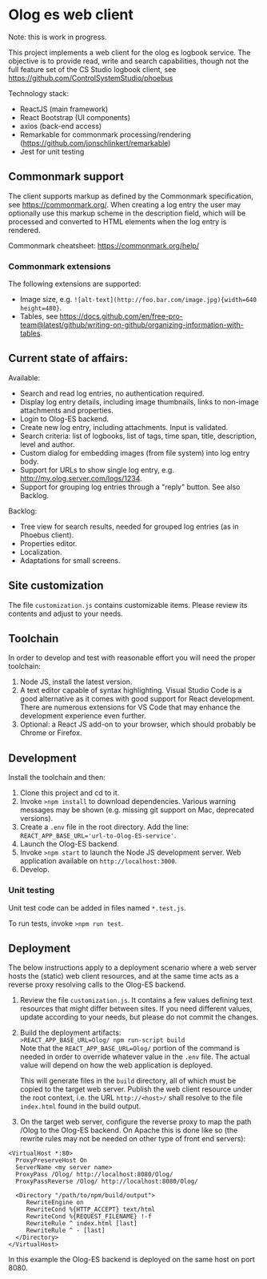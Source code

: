 # Olog es web client

Note: this is work in progress. 

This project implements a web client for the olog es logbook service. The objective is to provide read, write and search capabilities, though not the full feature set of the CS Studio logbook client, see https://github.com/ControlSystemStudio/phoebus

Technology stack:
* ReactJS (main framework)
* React Bootstrap (UI components)
* axios (back-end access)
* Remarkable for commonmark processing/rendering (https://github.com/jonschlinkert/remarkable)
* Jest for unit testing

## Commonmark support
The client supports markup as defined by the Commonmark specification, see https://commonmark.org/. When creating a log entry the user may optionally use this markup scheme in the description field, which will be processed and converted to HTML elements when the log entry is rendered. 

Commonmark cheatsheet: https://commonmark.org/help/

### Commonmark extensions
The following extensions are supported:
- Image size, e.g. `![alt-text](http://foo.bar.com/image.jpg){width=640 height=480}`.
- Tables, see https://docs.github.com/en/free-pro-team@latest/github/writing-on-github/organizing-information-with-tables.

## Current state of affairs:

Available:
* Search and read log entries, no authentication required.
* Display log entry details, including image thumbnails, links to non-image attachments and properties.
* Login to Olog-ES backend.
* Create new log entry, including attachments. Input is validated.
* Search criteria: list of logbooks, list of tags, time span, title, description, level and author.
* Custom dialog for embedding images (from file system) into log entry body.
* Support for URLs to show single log entry, e.g. http://my.olog.server.com/logs/1234.
* Support for grouping log entries through a "reply" button. See also Backlog.

Backlog:
* Tree view for search results, needed for grouped log entries (as in Phoebus client).
* Properties editor.
* Localization.
* Adaptations for small screens.

## Site customization

The file `customization.js` contains customizable items. Please review its contents and adjust to your needs.

## Toolchain

In order to develop and test with reasonable effort you will need the proper toolchain:

1) Node JS, install the latest version.
2) A text editor capable of syntax highlighting. Visual Studio Code is a good alternative as it comes with good support for React development. There are numerous extensions for VS Code that may enhance the development experience even further.
3) Optional: a React JS add-on to your browser, which should probably be Chrome or Firefox.

## Development

Install the toolchain and then:

1) Clone this project and cd to it.
2) Invoke ``>npm install`` to download dependencies. Various warning messages may be shown (e.g. missing git support on Mac, deprecated versions).
3) Create a ``.env`` file in the root directory. Add the line:
   ``REACT_APP_BASE_URL='url-to-Olog-ES-service'``.
4) Launch the Olog-ES backend.
5) Invoke ``>npm start`` to launch the Node JS development server. Web application available on ``http://localhost:3000``.
6) Develop.

### Unit testing

Unit test code can be added in files named ``*.test.js``.
   
To run tests, invoke ``>npm run test``.

## Deployment

The below instructions apply to a deployment scenario where a web server hosts the (static) web client resources, and at the same time acts as a reverse proxy resolving calls to the Olog-ES backend. 

1) Review the file `customization.js`. It contains a few values defining text resources that might differ between sites. If you need different values, update according to your needs, but please do not commit the changes.

2) Build the deployment artifacts:\
   `>REACT_APP_BASE_URL=Olog/ npm run-script build`\
   Note that the `REACT_APP_BASE_URL=Olog/` portion of the command is needed in order to override whatever value in the `.env` file. The actual value will depend on 
   how the web application is deployed.
   
   This will generate files in the `build` directory, all of which must be copied to the target web server. Publish the web client resource under the root context, i.e. the URL `http://<host>/` shall resolve to the file `index.html` found in the build output.
   
3) On the target web server, configure the reverse proxy to map the path /Olog to the Olog-ES backend. On Apache this is done like so (the rewrite rules may not be needed on other type of front end servers):

  ```
  <VirtualHost *:80>
    ProxyPreserveHost On
    ServerName <my server name>
    ProxyPass /Olog/ http://localhost:8080/Olog/
    ProxyPassReverse /Olog/ http://localhost:8080/Olog/
    
    <Directory "/path/to/npm/build/output">
       RewriteEngine on
       RewriteCond %{HTTP_ACCEPT} text/html
       RewriteCond %{REQUEST_FILENAME} !-f
       RewriteRule ^ index.html [last]
       RewriteRule ^ - [last]
    </Directory>
  </VirtualHost>
  ```
   
  
   In this example the Olog-ES backend is deployed on the same host on port 8080.
   





